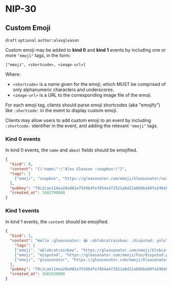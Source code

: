 NIP-30
======

Custom Emoji
------------

`draft` `optional` `author:alexgleason`

Custom emoji may be added to **kind 0** and **kind 1** events by including one or more `"emoji"` tags, in the form:

```
["emoji", <shortcode>, <image-url>]
```

Where:

- `<shortcode>` is a name given for the emoji, which MUST be comprised of only alphanumeric characters and underscores.
- `<image-url>` is a URL to the corresponding image file of the emoji.

For each emoji tag, clients should parse emoji shortcodes (aka "emojify") like `:shortcode:` in the event to display custom emoji.

Clients may allow users to add custom emoji to an event by including `:shortcode:` identifier in the event, and adding the relevant `"emoji"` tags.

### Kind 0 events

In kind 0 events, the `name` and `about` fields should be emojified.

```json
{
  "kind": 0,
  "content": "{\"name\":\"Alex Gleason :soapbox:\"}",
  "tags": [
    ["emoji", "soapbox", "https://gleasonator.com/emoji/Gleasonator/soapbox.png"]
  ],
  "pubkey": "79c2cae114ea28a981e7559b4fe7854a473521a8d22a66bbab9fa248eb820ff6",
  "created_at": 1682790000
}
```

### Kind 1 events

In kind 1 events, the `content` should be emojified.

```json
{
  "kind": 1,
  "content": "Hello :gleasonator: 😂 :ablobcatrainbow: :disputed: yolo",
    "tags": [
    ["emoji", "ablobcatrainbow", "https://gleasonator.com/emoji/blobcat/ablobcatrainbow.png"],
    ["emoji", "disputed", "https://gleasonator.com/emoji/Fun/disputed.png"],
    ["emoji", "gleasonator", "https://gleasonator.com/emoji/Gleasonator/gleasonator.png"]
  ],
  "pubkey": "79c2cae114ea28a981e7559b4fe7854a473521a8d22a66bbab9fa248eb820ff6",
  "created_at": 1682630000
}
```
